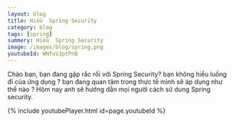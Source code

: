 ```yaml
---
layout: blog
title: Hiểu  Spring Security 
category: blog
tags: [spring]
summery: Hiểu  Spring Security 
image: /images/blog/spring.png
youtubeId: WNfuVJptPnQ
---
```

 
Chào bạn, bạn đang gặp rắc rối với Spring Security? bạn không hiểu luồng đi của ứng dụng ? bạn đang quan tâm trong thực tế mình sẽ áp dụng như thế nào ? Hôm nay anh sẽ hướng dẫn mọi người cách sử dung Spring security.









{% include youtubePlayer.html id=page.youtubeId %}
